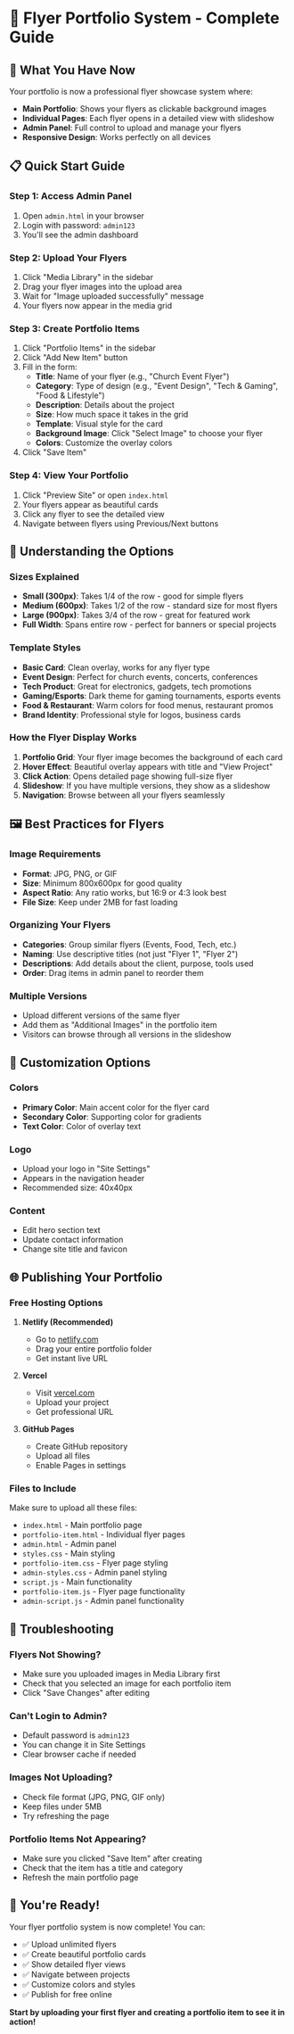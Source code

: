 # 🎨 Flyer Portfolio System - Complete Guide

## 🚀 **What You Have Now**

Your portfolio is now a professional flyer showcase system where:
- **Main Portfolio**: Shows your flyers as clickable background images
- **Individual Pages**: Each flyer opens in a detailed view with slideshow
- **Admin Panel**: Full control to upload and manage your flyers
- **Responsive Design**: Works perfectly on all devices

## 📋 **Quick Start Guide**

### **Step 1: Access Admin Panel**
1. Open `admin.html` in your browser
2. Login with password: `admin123`
3. You'll see the admin dashboard

### **Step 2: Upload Your Flyers**
1. Click "Media Library" in the sidebar
2. Drag your flyer images into the upload area
3. Wait for "Image uploaded successfully" message
4. Your flyers now appear in the media grid

### **Step 3: Create Portfolio Items**
1. Click "Portfolio Items" in the sidebar
2. Click "Add New Item" button
3. Fill in the form:
   - **Title**: Name of your flyer (e.g., "Church Event Flyer")
   - **Category**: Type of design (e.g., "Event Design", "Tech & Gaming", "Food & Lifestyle")
   - **Description**: Details about the project
   - **Size**: How much space it takes in the grid
   - **Template**: Visual style for the card
   - **Background Image**: Click "Select Image" to choose your flyer
   - **Colors**: Customize the overlay colors
4. Click "Save Item"

### **Step 4: View Your Portfolio**
1. Click "Preview Site" or open `index.html`
2. Your flyers appear as beautiful cards
3. Click any flyer to see the detailed view
4. Navigate between flyers using Previous/Next buttons

## 🎯 **Understanding the Options**

### **Sizes Explained**
- **Small (300px)**: Takes 1/4 of the row - good for simple flyers
- **Medium (600px)**: Takes 1/2 of the row - standard size for most flyers
- **Large (900px)**: Takes 3/4 of the row - great for featured work
- **Full Width**: Spans entire row - perfect for banners or special projects

### **Template Styles**
- **Basic Card**: Clean overlay, works for any flyer type
- **Event Design**: Perfect for church events, concerts, conferences
- **Tech Product**: Great for electronics, gadgets, tech promotions
- **Gaming/Esports**: Dark theme for gaming tournaments, esports events
- **Food & Restaurant**: Warm colors for food menus, restaurant promos
- **Brand Identity**: Professional style for logos, business cards

### **How the Flyer Display Works**
1. **Portfolio Grid**: Your flyer image becomes the background of each card
2. **Hover Effect**: Beautiful overlay appears with title and "View Project"
3. **Click Action**: Opens detailed page showing full-size flyer
4. **Slideshow**: If you have multiple versions, they show as a slideshow
5. **Navigation**: Browse between all your flyers seamlessly

## 🖼️ **Best Practices for Flyers**

### **Image Requirements**
- **Format**: JPG, PNG, or GIF
- **Size**: Minimum 800x600px for good quality
- **Aspect Ratio**: Any ratio works, but 16:9 or 4:3 look best
- **File Size**: Keep under 2MB for fast loading

### **Organizing Your Flyers**
- **Categories**: Group similar flyers (Events, Food, Tech, etc.)
- **Naming**: Use descriptive titles (not just "Flyer 1", "Flyer 2")
- **Descriptions**: Add details about the client, purpose, tools used
- **Order**: Drag items in admin panel to reorder them

### **Multiple Versions**
- Upload different versions of the same flyer
- Add them as "Additional Images" in the portfolio item
- Visitors can browse through all versions in the slideshow

## 🎨 **Customization Options**

### **Colors**
- **Primary Color**: Main accent color for the flyer card
- **Secondary Color**: Supporting color for gradients
- **Text Color**: Color of overlay text

### **Logo**
- Upload your logo in "Site Settings"
- Appears in the navigation header
- Recommended size: 40x40px

### **Content**
- Edit hero section text
- Update contact information
- Change site title and favicon

## 🌐 **Publishing Your Portfolio**

### **Free Hosting Options**

1. **Netlify (Recommended)**
   - Go to [netlify.com](https://netlify.com)
   - Drag your entire portfolio folder
   - Get instant live URL

2. **Vercel**
   - Visit [vercel.com](https://vercel.com)
   - Upload your project
   - Get professional URL

3. **GitHub Pages**
   - Create GitHub repository
   - Upload all files
   - Enable Pages in settings

### **Files to Include**
Make sure to upload all these files:
- `index.html` - Main portfolio page
- `portfolio-item.html` - Individual flyer pages
- `admin.html` - Admin panel
- `styles.css` - Main styling
- `portfolio-item.css` - Flyer page styling
- `admin-styles.css` - Admin panel styling
- `script.js` - Main functionality
- `portfolio-item.js` - Flyer page functionality
- `admin-script.js` - Admin panel functionality

## 🔧 **Troubleshooting**

### **Flyers Not Showing?**
- Make sure you uploaded images in Media Library first
- Check that you selected an image for each portfolio item
- Click "Save Changes" after editing

### **Can't Login to Admin?**
- Default password is `admin123`
- You can change it in Site Settings
- Clear browser cache if needed

### **Images Not Uploading?**
- Check file format (JPG, PNG, GIF only)
- Keep files under 5MB
- Try refreshing the page

### **Portfolio Items Not Appearing?**
- Make sure you clicked "Save Item" after creating
- Check that the item has a title and category
- Refresh the main portfolio page

## 🎉 **You're Ready!**

Your flyer portfolio system is now complete! You can:
- ✅ Upload unlimited flyers
- ✅ Create beautiful portfolio cards
- ✅ Show detailed flyer views
- ✅ Navigate between projects
- ✅ Customize colors and styles
- ✅ Publish for free online

**Start by uploading your first flyer and creating a portfolio item to see it in action!**
